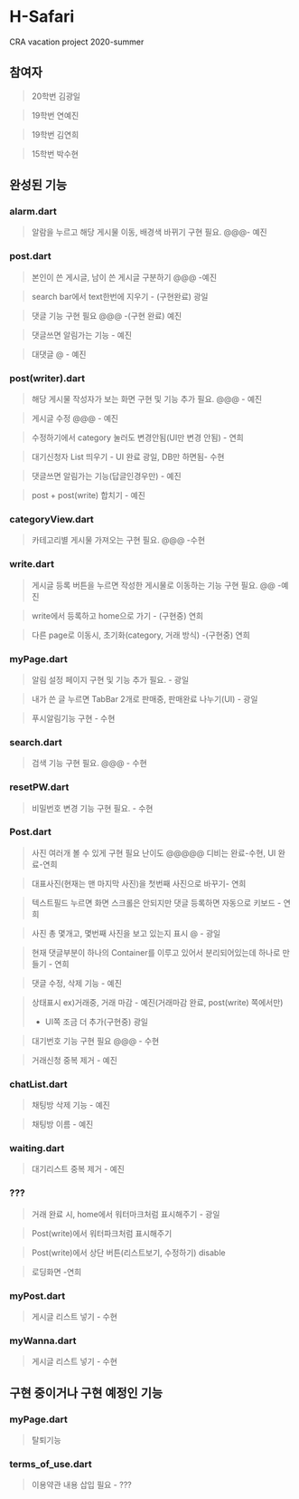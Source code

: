# H-Safari
CRA vacation project 2020-summer

## 참여자
> 20학번 김광일

> 19학번 연예진

> 19학번 김연희

> 15학번 박수현

## 완성된 기능

### alarm.dart
> 알람을 누르고 해당 게시물 이동, 배경색 바뀌기 구현 필요. @@@- 예진

### post.dart
> 본인이 쓴 게시글, 남이 쓴 게시글 구분하기 @@@ -예진

> search bar에서 text한번에 지우기 - (구현완료) 광일

> 댓글 기능 구현 필요  @@@ -(구현 완료) 예진

> 댓글쓰면 알림가는 기능 - 예진

> 대댓글 @ - 예진

### post(writer).dart
> 해당 게시물 작성자가 보는 화면 구현 및 기능 추가 필요. @@@ - 예진

> 게시글 수정 @@@ - 예진

> 수정하기에서 category 눌러도 변경안됨(UI만 변경 안됨) - 연희

> 대기신청자 List 띄우기 - UI 완료 광일, DB만 하면됨- 수현

> 댓글쓰면 알림가는 기능(답글인경우만) - 예진

> post + post(write) 합치기 - 예진


### categoryView.dart
> 카테고리별 게시물 가져오는 구현 필요. @@@ -수현

### write.dart
> 게시글 등록 버튼을 누르면 작성한 게시물로 이동하는 기능 구현 필요. @@ -예진

> write에서 등록하고 home으로 가기 - (구현중) 연희

> 다른 page로 이동시, 초기화(category, 거래 방식) -(구현중) 연희

### myPage.dart
> 알림 설정 페이지 구현 및 기능 추가 필요. - 광일

> 내가 쓴 글 누르면 TabBar 2개로 판매중, 판매완료 나누기(UI) - 광일

> 푸시알림기능 구현 - 수현

### search.dart
> 검색 기능 구현 필요. @@@ - 수현

### resetPW.dart
> 비밀번호 변경 기능 구현 필요. - 수현

### Post.dart
> 사진 여러개 볼 수 있게 구현 필요 난이도 @@@@@ 디비는 완료-수현, UI 완료-연희

> 대표사진(현재는 맨 마지막 사진)을 첫번째 사진으로 바꾸기- 연희

> 텍스트필드 누르면 화면 스크롤은 안되지만 댓글 등록하면 자동으로 키보드  - 연희

> 사진 총 몇개고, 몇번째 사진을 보고 있는지 표시 @ - 광일

> 현재 댓글부분이 하나의 Container를 이루고 있어서 분리되어있는데 하나로 만들기 - 연희

> 댓글 수정, 삭제 기능 - 예진

> 상태표시 ex)거래중, 거래 마감 - 예진(거래마감 완료, post(write) 쪽에서만)
> + UI쪽 조금 더 추가(구현중) 광일

> 대기번호 기능 구현 필요 @@@ - 수현

> 거래신청 중복 제거 - 예진

### chatList.dart
> 채팅방 삭제 기능 - 예진

> 채팅방 이름 - 예진

### waiting.dart
> 대기리스트 중복 제거 - 예진

### ???
> 거래 완료 시, home에서 워터마크처럼 표시해주기 - 광일

> Post(write)에서 워터파크처럼 표시해주기

> Post(write)에서 상단 버튼(리스트보기, 수정하기) disable

> 로딩화면 -연희

### myPost.dart
> 게시글 리스트 넣기 - 수현

### myWanna.dart
> 게시글 리스트 넣기 - 수현


## 구현 중이거나 구현 예정인 기능

### myPage.dart
> 탈퇴기능

### terms_of_use.dart 
> 이용약관 내용 삽입 필요 - ???


